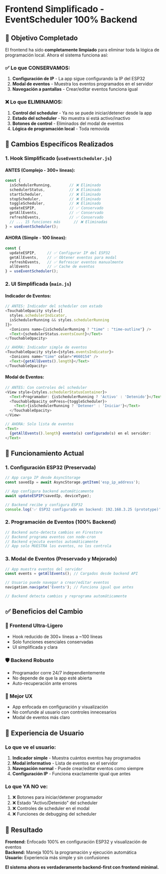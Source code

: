 # Frontend Simplificado - EventScheduler 100% Backend

## 🎯 **Objetivo Completado**

El frontend ha sido **completamente limpiado** para eliminar toda la lógica de programación local. Ahora el sistema funciona así:

### **✅ Lo que CONSERVAMOS:**
1. **Configuración de IP** - La app sigue configurando la IP del ESP32
2. **Modal de eventos** - Muestra los eventos programados en el servidor
3. **Navegación a pantallas** - Crear/editar eventos funciona igual

### **❌ Lo que ELIMINAMOS:**
1. **Control del scheduler** - Ya no se puede iniciar/detener desde la app
2. **Estado del scheduler** - No muestra si está activo/inactivo
3. **Botones de control** - Eliminados del modal de eventos
4. **Lógica de programación local** - Toda removida

## 🔧 **Cambios Específicos Realizados**

### **1. Hook Simplificado (`useEventScheduler.js`)**

#### **ANTES (Complejo - 300+ líneas):**
```javascript
const {
  isSchedulerRunning,        // ❌ Eliminado
  schedulerStatus,           // ❌ Eliminado  
  startScheduler,            // ❌ Eliminado
  stopScheduler,             // ❌ Eliminado
  toggleScheduler,           // ❌ Eliminado
  updateESPIP,               // ✅ Conservado
  getAllEvents,              // ✅ Conservado
  refreshEvents,             // ✅ Conservado
  // ... 15 funciones más      // ❌ Eliminadas
} = useEventScheduler();
```

#### **AHORA (Simple - 100 líneas):**
```javascript
const {
  updateESPIP,     // ✅ Configurar IP del ESP32
  getAllEvents,    // ✅ Obtener eventos para modal
  refreshEvents,   // ✅ Refrescar eventos manualmente
  allEvents        // ✅ Cache de eventos
} = useEventScheduler();
```

### **2. UI Simplificada (`main.js`)**

#### **Indicador de Eventos:**
```javascript
// ANTES: Indicador del scheduler con estado
<TouchableOpacity style={[
  styles.schedulerIndicator, 
  isSchedulerRunning && styles.schedulerRunning
]}>
  <Ionicons name={isSchedulerRunning ? "time" : "time-outline"} />
  <Text>{schedulerStatus.eventsCount}</Text>
</TouchableOpacity>

// AHORA: Indicador simple de eventos
<TouchableOpacity style={styles.eventsIndicator}>
  <Ionicons name="time" color="#660154" />
  <Text>{getAllEvents().length}</Text>
</TouchableOpacity>
```

#### **Modal de Eventos:**
```javascript
// ANTES: Con controles del scheduler
<View style={styles.schedulerStatusContainer}>
  <Text>Programador: {isSchedulerRunning ? 'Activo' : 'Detenido'}</Text>
  <TouchableOpacity onPress={toggleScheduler}>
    <Text>{isSchedulerRunning ? 'Detener' : 'Iniciar'}</Text>
  </TouchableOpacity>
</View>

// AHORA: Solo lista de eventos
<Text>
  {getAllEvents().length} evento(s) configurado(s) en el servidor:
</Text>
```

## 🚀 **Funcionamiento Actual**

### **1. Configuración ESP32 (Preservada)**
```javascript
// App carga IP desde AsyncStorage
const savedIp = await AsyncStorage.getItem('esp_ip_address');

// App configura backend automáticamente
await updateESPIP(savedIp, deviceType);

// Backend recibe y configura ESP32
console.log('✅ ESP32 configurado en backend: 192.168.3.25 (prototype)');
```

### **2. Programación de Eventos (100% Backend)**
```javascript
// Backend auto-detecta cambios en Firestore
// Backend programa eventos con node-cron
// Backend ejecuta eventos automáticamente
// App solo MUESTRA los eventos, no los controla
```

### **3. Modal de Eventos (Preservado y Mejorado)**
```javascript
// App muestra eventos del servidor
const events = getAllEvents(); // Cargados desde backend API

// Usuario puede navegar a crear/editar eventos
navigation.navigate('Events'); // Funciona igual que antes

// Backend detecta cambios y reprograma automáticamente
```

## ✅ **Beneficios del Cambio**

### **🎯 Frontend Ultra-Ligero**
- Hook reducido de 300+ líneas a ~100 líneas
- Solo funciones esenciales conservadas
- UI simplificada y clara

### **🛡️ Backend Robusto**
- Programador corre 24/7 independientemente
- No depende de que la app esté abierta
- Auto-recuperación ante errores

### **👥 Mejor UX**
- App enfocada en configuración y visualización
- No confunde al usuario con controles innecesarios
- Modal de eventos más claro

## 📱 **Experiencia de Usuario**

### **Lo que ve el usuario:**
1. **Indicador simple** - Muestra cuántos eventos hay programados
2. **Modal informativo** - Lista de eventos en el servidor  
3. **Navegación normal** - Puede crear/editar eventos como siempre
4. **Configuración IP** - Funciona exactamente igual que antes

### **Lo que YA NO ve:**
1. ❌ Botones para iniciar/detener programador
2. ❌ Estado "Activo/Detenido" del scheduler
3. ❌ Controles de scheduler en el modal
4. ❌ Funciones de debugging del scheduler

## 🎉 **Resultado**

**Frontend:** Enfocado 100% en configuración ESP32 y visualización de eventos  
**Backend:** Maneja 100% la programación y ejecución automática  
**Usuario:** Experiencia más simple y sin confusiones  

**El sistema ahora es verdaderamente backend-first con frontend minimal.**
